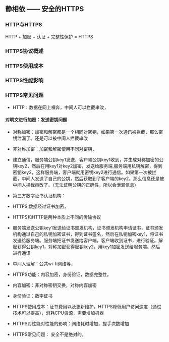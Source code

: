 ## 静相依 —— 安全的HTTPS
### HTTP与HTTPS
HTTP + 加密 + 认证 + 完整性保护 = HTTPS
### HTTPS协议概述
### HTTPS使用成本
### HTTPS性能影响
### HTTPS常见问题

- HTTP：数据在网上裸奔，中间人可以拦截串改，
#### 对明文进行加密：发送密钥问题
- 对称加密：加密和解密都是一个相同对密钥，如果第一次通讯被拦截，那么密钥泄漏了。还是可以被中间人拦截串改
- 非对称加密：加密和解密使用不同对密钥，
- 建立通信，服务端公钥key1发送，客户端公钥key1收到，并生成对称加密的公钥key2，然后在用key1对key2加密，发送给服务端,服务端用私钥解密，得到密钥key2，这样服务端，客户端就用密钥key2进行通信。如果第一次被拦截，中间人发送了自己的公钥，然后获取到了客户端的key2。那么信息还是被中间人拦截串改了。（无法证明公钥的正确性，所以会泄漏信息）
- 第三方数字证书认证机构：
- HTTPS:数据经过证书加密，
- HTTPS和HTTP是两种本质上不同的传输协议
- 服务端发送公钥key1发送给证书颁发机构，证书颁发机构申请证书，证书颁发机构通过自己的私钥加密证书，得到证书签名，然后在私钥加密key1，将证书发送给服务端。服务端把证书发送给客户端，客户端收到证书，进行验证。解密获得公钥key1，对称加密获得密钥key2，用key1加密发送给服务端。然后进行通讯
- 中间人理解：公共wi-fi网络等，
- HTTPS功能：内容加密，身份验证，数据完整性。
- 内容加密：非对称密钥交换，对称内容加密
- 身份验证：数字证书

- HTTPS使用成本：证书费用以及更新维护，HTTPS降低用户访问速度（通过技术可以提高），消耗CPU资源，需要增加机器
- HTTPS对性能对性能的影响：网络耗时增加，握手次数增加
- HTTPS常见问题： 安全不是绝对的。